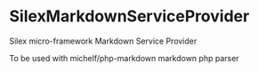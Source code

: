 SilexMarkdownServiceProvider
============================

Silex micro-framework Markdown Service Provider

To be used with michelf/php-markdown markdown php parser

